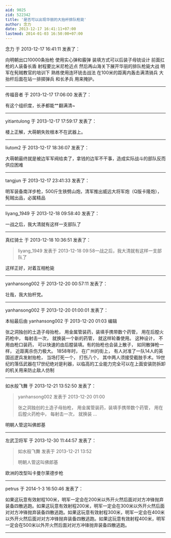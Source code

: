 ```yaml
---
aid: 9025
zid: 522342
title: '是否可以出现华丽的大抬杆排队枪毙'
author: 念力
date: 2013-12-17 16:41:11+07:00
lastmod: 2014-01-03 16:50:00+07:00
---
```


念力 于 2013-12-17 16:41:11 发表了：

向明朝出口10000条抬枪 使用实心弹和霰弹 装填方式可以后装子母铳设计 前面扛枪的人装备长盾 射程要比米尼枪近点 然后再山海关下展开华丽的排队枪毙大战 明军在髡贼教官的培训下 熟练使用连环铳击战法 在100米的距离内轰击满清骑兵 大抬杆后面在站一排掷弹兵 和长矛兵 用来掩护。

---------

传福音者 于 2013-12-17 17:06:00 发表了：

有这个组织度，长矛都能艹翻满清~

---------

yitiantulong 于 2013-12-17 17:59:17 发表了：

楼上正解，大萌朝失败根本不在武器上。

---------

liutom2 于 2013-12-17 18:36:07 发表了：

大萌朝最终就是被边军军阀给卖了，拿钱的边军不干事，造成实际战斗的部队反而供应困难

---------

tangjun 于 2013-12-17 23:41:33 发表了：

明军装备南洋步枪，500斤生铁劈山炮，清军推出威远大将军炮（Q版卡隆炮），髡贼出品，必属精品

---------

liyang_1949 于 2013-12-18 09:58:40 发表了：

一战之后，我大清就有这样一支部队了

---------

真红骑士 于 2013-12-18 10:36:51 发表了：

> liyang\_1949 发表于 2013-12-18 09:58一战之后，我大清就有这样一支部队了



这样正好，对着互相枪毙

---------

yanhansong002 于 2013-12-20 00:57:11 发表了：

壮哉，我大抬杆党。

---------

yanhansong002 于 2013-12-20 01:00:01 发表了：

本帖最后由 yanhansong002 于 2013-12-20 01:03 编辑 

张之洞独创的土造子母抬枪， 用金属管装药，装填手携带数个药管， 用在后膛火药枪中， 每射击一次， 就换装一个新的药管， 就这样轮番使用。 这种设计， 不用由枪口装药， 可以快速的由后膛装填。有的抬枪也会装上散子， 如同散弹枪一样， 近距离杀伤力极大。 1858年时， 在广州的街上， 有人对准了一队14人的英国巡逻兵发射抬枪， 当场打死一个， 打伤八个， 其中两人须接受截肢手术。19世纪的落伍武器在17世纪绝对是利器，以临高的工业能力完全可以在上面安装防拆卸的机关用来防止敌人仿制

---------

如水般飞舞 于 2013-12-21 13:52:50 发表了：

> yanhansong002 发表于 2013-12-20 01:00
> 
> 张之洞独创的土造子母抬枪， 用金属管装药，装填手携带数个药管， 用在后膛火药枪中， 每射击一次， 就换装 ...



明朝人管这叫佛郎基

---------

左武卫将军 于 2013-12-30 11:44:57 发表了：

> 如水般飞舞 发表于 2013-12-21 13:52
> 
> 明朝人管这叫佛郎基



欧洲的改型叫卡曼尔莱德步枪

---------

petrus 于 2014-1-3 16:50:46 发表了：

如果这玩意有效射程100米，明军一定会在200米以外开火然后面对对方冲锋抛弃装备四散逃跑。如果这玩意有效射程200米，明军一定会在300米以外开火然后面对对方冲锋抛弃装备四散逃跑。如果这玩意有效射程300米，明军一定会在400米以外开火然后面对对方冲锋抛弃装备四散逃跑。如果这玩意有效射程400米，明军一定会在500米以外开火然后面对对方冲锋抛弃装备四散逃跑。

---------


